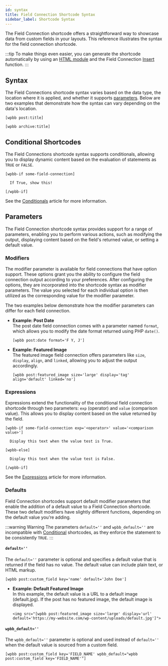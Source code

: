 ```yaml
---
id: syntax
title: Field Connection Shortcode Syntax
sidebar_label: Shortcode Syntax
---
```



The Field Connection shortcode offers a straightforward way to showcase data from custom fields in your layouts. This reference illustrates the syntax for the field connection shortcode.

:::tip
To make things even easier, you can generate the shortcode automatically by using an [HTML module](/beaver-builder/layouts/modules/html) and the Field Connection [Insert](getting-started.md#connect-vs-insert) function.
:::

## Syntax

The Field Connections shortcode syntax varies based on the data type, the location where it is applied, and whether it supports [parameters](#parameters). Below are two examples that demonstrate how the syntax can vary depending on the data's location.

```markup title="Post Title"
[wpbb post:title]
```

```markup title="Archive Title"
[wpbb archive:title]
```

## Conditional Shortcodes

The Field Connections shortcode syntax supports conditionals, allowing you to display dynamic content based on the evaluation of statements as `TRUE` or `FALSE`.

```markup
[wpbb-if some-field-connection]

  If True, show this!

[/wpbb-if]
```

See the [Conditionals](conditionals.md) article for more information.

## Parameters

The Field Connection shortcode syntax provides support for a range of parameters, enabling you to perform various actions, such as modifying the output, displaying content based on the field's returned value, or setting a default value.

### Modifiers

The modifier parameter is available for field connections that have option support. These options grant you the ability to configure the field connection output according to your preferences. After configuring the options, they are incorporated into the shortcode syntax as modifier parameters. The value you selected for each individual option is then utilized as the corresponding value for the modifier parameter.

The two examples below demonstrate how the modifier parameters can differ for each field connection.

* **Example: Post Date**  
  The post date field connection comes with a parameter named `format`, which allows you to modify the date format returned using PHP `date()`.
  
  ```markup title="Post Date"
  [wpbb post:date format='F Y, J']
  ```

* **Example: Featured Image**  
  The featured image field connection offers parameters like `size`, `display`, `align`, and `linked`, allowing you to adjust the output accordingly.
  
  ```markup title="Featured Image"
  [wpbb post:featured_image size='large' display='tag' align='default' linked='no']
  ```

### Expressions

Expressions extend the functionality of the conditional field connection shortcode through two parameters: `exp` (operator) and `value` (comparison value). This allows you to display content based on the value returned by the field.

```markup
[wpbb-if some-field-connection exp='<operator>' value='<comparison value>']
    
  Display this text when the value test is True.

[wpbb-else]
  
  Display this text when the value test is False.

[/wpbb-if]
```

See the [Expressions](expressions.md) article for more information.

### Defaults

Field Connection shortcodes support default modifier parameters that enable the addition of a default value to a Field Connection shortcode. These two default modifiers have slightly different functions, depending on the default value you’re adding.

:::warning Warning
The parameters `default=''` and `wpbb_default=''` are incompatible with [Conditional](conditionals.md) shortcodes, as they enforce the statement to be consistently `TRUE`.
:::

#### `default=''`

The `default=''` parameter is optional and specifies a default value that is returned if the field has no value. The default value can include plain text, or HTML markup.

```markup
[wpbb post:custom_field key='name' default='John Doe']
```

* **Example: Default Featured Image**  
  In this example, the default value is a URL to a default image (default.jpg). If the post has no featured image, the default image is displayed.

  ```markup
  <img src="[wpbb post:featured_image size='large' display='url' default='https://my-website.com/wp-content/uploads/default.jpg']">
  ```

#### `wpbb_default=''`

The `wpbb_default=''` parameter is optional and used instead of `default=''` when the default value is sourced from a custom field.

```markup title="wpbb_default Example"
[wpbb post:custom_field key='FIELD_NAME' wpbb_default="wpbb post:custom_field key='FIELD_NAME'"]
```
